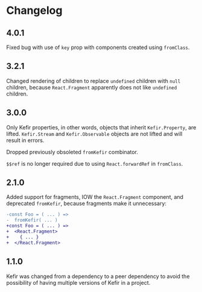 # Changelog

## 4.0.1

Fixed bug with use of `key` prop with components created using `fromClass`.

## 3.2.1

Changed rendering of children to replace `undefined` children with `null`
children, because `React.Fragment` apparently does not like `undefined`
children.

## 3.0.0

Only Kefir properties, in other words, objects that inherit `Kefir.Property`,
are lifted.  `Kefir.Stream` and `Kefir.Observable` objects are not lifted and
will result in errors.

Dropped previously obsoleted `fromKefir` combinator.

`$$ref` is no longer required due to using `React.forwardRef` in `fromClass`.

## 2.1.0

Added support for fragments, IOW the `React.Fragment` component, and deprecated
`fromKefir`, because fragments make it unnecessary:

```diff
-const Foo = ( ... ) =>
-  fromKefir( ... )
+const Foo = ( ... ) =>
+  <React.Fragment>
+    { ... }
+  </React.Fragment>
```

## 1.1.0

Kefir was changed from a dependency to a peer dependency to avoid the
possibility of having multiple versions of Kefir in a project.

